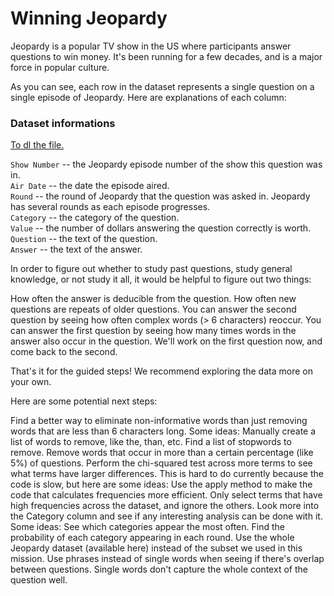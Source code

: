    
# Winning Jeopardy

Jeopardy is a popular TV show in the US where participants answer questions to win money. It's been running for a few decades, and is a major force in popular culture.




As you can see, each row in the dataset represents a single question on a single episode of Jeopardy. Here are explanations of each column:    


### Dataset informations

[To dl the file.](https://www.reddit.com/r/datasets/comments/1uyd0t/200000_jeopardy_questions_in_a_json_file/)

`Show Number` -- the Jeopardy episode number of the show this question was in.   
`Air Date` -- the date the episode aired.   
`Round` -- the round of Jeopardy that the question was asked in. Jeopardy has several rounds as each episode progresses.    
`Category` -- the category of the question.    
`Value` -- the number of dollars answering the question correctly is worth.    
`Question` -- the text of the question.    
`Answer` -- the text of the answer.    


In order to figure out whether to study past questions, study general knowledge, or not study it all, it would be helpful to figure out two things:

How often the answer is deducible from the question.
How often new questions are repeats of older questions.
You can answer the second question by seeing how often complex words (> 6 characters) reoccur. You can answer the first question by seeing how many times words in the answer also occur in the question. We'll work on the first question now, and come back to the second.

That's it for the guided steps! We recommend exploring the data more on your own.

Here are some potential next steps:

Find a better way to eliminate non-informative words than just removing words that are less than 6 characters long. Some ideas:
Manually create a list of words to remove, like the, than, etc.
Find a list of stopwords to remove.
Remove words that occur in more than a certain percentage (like 5%) of questions.
Perform the chi-squared test across more terms to see what terms have larger differences. This is hard to do currently because the code is slow, but here are some ideas:
Use the apply method to make the code that calculates frequencies more efficient.
Only select terms that have high frequencies across the dataset, and ignore the others.
Look more into the Category column and see if any interesting analysis can be done with it. Some ideas:
See which categories appear the most often.
Find the probability of each category appearing in each round.
Use the whole Jeopardy dataset (available here) instead of the subset we used in this mission.
Use phrases instead of single words when seeing if there's overlap between questions. Single words don't capture the whole context of the question well.
